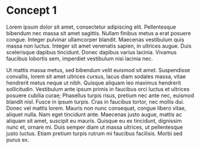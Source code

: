 # Concept 1

Lorem ipsum dolor sit amet, consectetur adipiscing elit. Pellentesque bibendum nec massa sit amet sagittis. Nullam finibus metus a erat posuere congue. Integer pulvinar ullamcorper blandit. Maecenas vestibulum quis massa non luctus. Integer sit amet venenatis sapien, in ultrices augue. Duis scelerisque dapibus tincidunt. Donec dapibus varius lacinia. Vivamus faucibus lobortis sem, imperdiet vestibulum nisi lacinia nec.

Ut mattis massa metus, sed bibendum velit euismod sit amet. Suspendisse convallis, lorem sit amet ultrices cursus, lacus diam sodales massa, vitae hendrerit metus neque ut nibh. Quisque aliquam leo maximus hendrerit sollicitudin. Vestibulum ante ipsum primis in faucibus orci luctus et ultrices posuere cubilia curae; Phasellus turpis risus, pretium nec ante nec, euismod blandit nisl. Fusce in ipsum turpis. Cras in faucibus tortor, nec mollis dui. Donec vel mattis lorem. Mauris non nunc consequat, congue libero vitae, aliquet nulla. Nam eget tincidunt ante. Maecenas justo augue, mattis ac aliquam sit amet, suscipit eu mauris. Quisque eu ex tincidunt, dignissim nunc et, ornare mi. Duis semper diam ut massa ultrices, ut pellentesque justo luctus. Etiam pretium turpis rutrum mi faucibus facilisis. Morbi sed purus ex.
